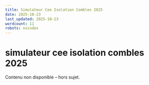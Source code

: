 ```yaml
---
title: Simulateur Cee Isolation Combles 2025
date: 2025-10-23
last_updated: 2025-10-23
wordcount: 11
robots: noindex
---
```


# simulateur cee isolation combles 2025

Contenu non disponible – hors sujet.